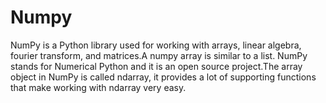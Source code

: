 # Numpy
NumPy is a Python library used for working with arrays, linear algebra, fourier transform, and matrices.A numpy array is similar to a list. NumPy stands for Numerical Python and it is an open source project.The array object in NumPy is called ndarray, it provides a lot of supporting functions that make working with ndarray very easy.

